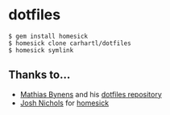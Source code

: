 # dotfiles

    $ gem install homesick
    $ homesick clone carhartl/dotfiles
    $ homesick symlink
    
## Thanks to…

* [Mathias Bynens](http://mathiasbynens.be/) and his [dotfiles repository](https://github.com/mathiasbynens/dotfiles)
* [Josh Nichols](http://technicalpickles.com) for [homesick](https://github.com/technicalpickles/homesick)